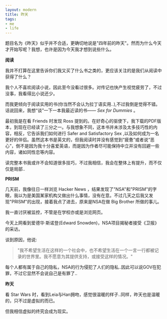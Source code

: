 ```yaml
---
layout: modern
title: 昨天
tags:
- me
- life
---
```


题目名为《昨天》似乎并不合适，更确切地说是"四年前的昨天"。然而为什么今天才开始写呢？我想，也许是因为今天我才想到说些什么。

**阅读**

我并不打算在这里告诉你们我又买了什么书之类的，更应该关注的是我们从阅读中获得了什么？

我个人不喜欢阅读小说，因此至今没看过很多。对传记也快产生视觉疲劳了，不过没事，我看得比小说还少。

而我更倾向于阅读实用的书(你当然不会认为拉丁语实用..),不过我倒是觉得不错。话说回来，我想“谈”一下一本我最近读的书—— *Sex for Dummies* 。

最初我是在看 Friends 时发现 Ross 提到的。在好奇心的驱使下，我下载的PDF版本，到现在已经读了三分之一。与我想象不同，这本书并未涉及太多技巧性的内容，相反，它告诉我们如何进行 Safer and Satisfactory Sex ,以及如何成为一名更好的伴侣。虽然这本书是英文的，但我阅读时并没有感觉到“疲惫”或者说“恶心”，倒不是因为我十分喜爱英语，而是因为作者尽可能保持中立并没有回避一些内容，诸如同性恋等内容。

读完整本书我或许不会知道很多技巧，不过我相信，我会在整体上有提升，而不仅仅是局部..

**PRISM**

几天前，我像往日一样浏览 Hacker News ，结果发现了"NSA"和"PRISM"的字眼，我以为是美国某家机构又做出什么事情，没有在意。不过几天之后我又发现"PRISM"的出现，接着我点了进去，原来是NSA在做 Big Brother 所做的事儿。

我一直讨厌被监控，不管是在学校亦或是浏览网页。

今天上网看到爱德华·斯诺登(Edward Snowden)，NSA项目揭秘者接受《卫报》的采访。

谈到原因，他说:

> "我不希望生活在这样的一个社会中，也不希望生活在一个一言一行都被记录的世界里。我不愿意为其提供支持，或接受这样的情况。"

每个人都有属于自己的隐私，NSA的行为侵犯了人们的隐私..因此可以说GOV在犯罪，不过它显然不会说自己是有罪了..

**昨天**

看 Star Wars 时，看到Leia与Han拥吻，感觉很温暖的样子..同样，昨天也是温暖的，只不过是虚拟的而已。

但我相信虚拟的终究会成为现实。